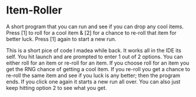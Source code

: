 # Item-Roller
A short program that you can run and see if you can drop any cool items. Press [1] to roll for a cool item &amp; [2] for a chance to re-roll that item for better luck. Press [1] again to start a new run.

This is a short pice of code I madea while back. It works all in the IDE its self. You hit launch and are prompted to enter 1 out of 2 options. You can either roll for an item or re-roll for an item. If you choose roll for an item you get the RNG chance of getting a cool item. If you re-roll you get a chance to re-roll the same item and see if you luck is any better; then the program ends. If you click one again it starts a new run all over. You can also just keep hitting option 2 to see what you get.
